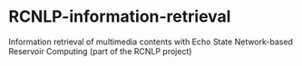 # RCNLP-information-retrieval
Information retrieval of multimedia contents with Echo State Network-based Reservoir Computing (part of the RCNLP project)
